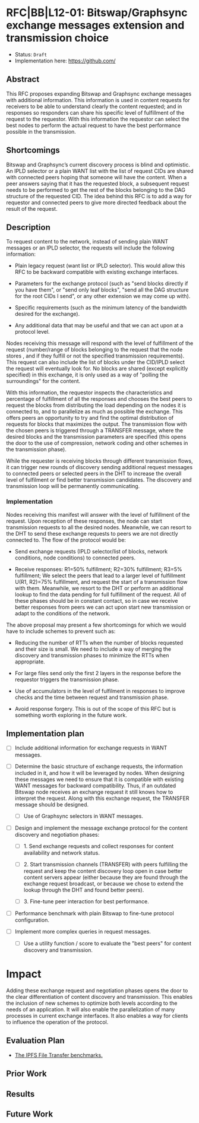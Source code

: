 #  RFC|BB|L12-01: Bitswap/Graphsync exchange messages extension and transmission choice
* Status: `Draft`
* Implementation here: https://github.com/

## Abstract
This RFC proposes expanding Bitswap and Graphsync exchange messages with additional information. This information is used in content requests for receivers to be able to understand clearly the content requested; and in responses so responders can share his specific level of fulfillment of the request to the requestor. With this information the requestor can select the best nodes to perform the actual request to have the best performance possible in the transmission.


<!-- Full description here: https://docs.google.com/document/d/1zjJCZel8zJzgK3XuHK0YZlNffEHThq7tUOssGgRTryY/edit#heading=h.6qnrq913vou6 -->


## Shortcomings

Bitswap and Graphsync’s current discovery process is blind and optimistic. An IPLD selector or a plain WANT list with the list of request CIDs are shared with connected peers hoping that someone will have the content. When a peer answers saying that it has the requested block, a subsequent request needs to be performed to get the rest of the blocks belonging to the DAG structure of the requested CID. The idea behind this RFC is to add a way for requestor and connected peers to give more directed feedback about the result of the request.

## Description
To request content to the network, instead of sending plain WANT messages or an IPLD selector, the requests will include the following information:

-   Plain legacy request (want list or IPLD selector). This would allow this RFC to be backward compatible with existing exchange interfaces.

-   Parameters for the exchange protocol (such as "send blocks directly if you have them", or "send only leaf blocks", "send all the DAG structure for the root CIDs I send", or any other extension we may come up with).

-   Specific requirements (such as the minimum latency of the bandwidth desired for the exchange).

-   Any additional data that may be useful and that we can act upon at a protocol level.

Nodes receiving this message will respond with the level of fulfillment of the request (number/range  of blocks belonging to the request that the node stores , and if they fulfill or not the specified transmission requirements). This request can also include the list of blocks under the CID/IPLD select the request will eventually look for. No blocks are shared (except explicitly specified) in this exchange, it is only used as a way of  "polling the surroundings" for the content.

With this information, the requestor inspects the characteristics and percentage of fulfillment of all the responses and chooses the best peers to request the blocks from distributing the load depending on the nodes it is connected to, and to parallelize as much as possible the exchange. This offers peers an opportunity to try and find  the optimal distribution of requests for blocks that maximizes the output. The transmission flow with the chosen peers is triggered through a TRANSFER message, where the desired blocks and the transmission parameters are specified (this opens the door to the use of compression, network coding and other schemes in the transmission phase).

While the requester is receiving blocks through different transmission flows, it can trigger new rounds of discovery sending additional request messages to connected peers or selected peers in the DHT to increase the overall level of fulfilment or find better transmission candidates. The discovery and transmission loop will be permanently communicating.

### Implementation

Nodes receiving this manifest will answer with the level of fulfillment of the request. Upon reception of these responses, the node can start transmission requests to all the desired nodes. Meanwhile, we can resort to the DHT to send these exchange requests to peers we are not directly connected to. The flow of the protocol would be:

-   Send exchange requests (IPLD selector/list of blocks, network conditions, node conditions) to connected peers.

-   Receive responses: R1=50% fulfillment; R2=30% fulfillment; R3=5% fulfillment; We select the peers that lead to a larger level of fulfillment U(R1, R2)=75% fulfillment, and request the start of a transmission flow with them. Meanwhile, we resort to the DHT or perform an additional lookup to find the data pending for full fulfillment of the request. All of these phases should be in constant contact, so in case we receive better responses from peers we can act upon start new transmission or adapt to the conditions of the network.

The above proposal may present a few shortcomings for which we would have to include schemes to prevent such as:

-   Reducing the number of RTTs when the number of blocks requested and their size is small. We need to include a way of merging the discovery and transmission phases to minimize the RTTs when appropriate.

-   For large files send only the first 2 layers in the response before the requestor triggers the transmission phase.

-   Use of accumulators in the level of fulfilment in responses to improve checks and the time between request and transmission phase.

-   Avoid response forgery. This is out of the scope of this RFC but is something worth exploring in the future work.

## Implementation plan
- [ ] Include additional information for exchange requests in WANT messages.

- [ ]  Determine the basic structure of exchange requests, the information included in it, and how it will be leveraged by nodes. When designing these messages we need to ensure that it is compatible with existing WANT messages for backward compatibility. Thus, if an outdated Bitswap node receives an exchange request it still knows how to interpret the request. Along with this exchange request, the TRANSFER message should be designed.

    - [ ]  Use of Graphsync selectors in WANT messages.

- [ ]  Design and implement the message exchange protocol for the content discovery and negotiation phases:

    - [ ]  1\. Send exchange requests and collect responses for content availability and network status.

    - [ ]  2\. Start transmission channels (TRANSFER) with peers fulfilling the request and keep the content discovery loop open in case better content servers appear (either because they are found through the exchange request broadcast, or because we chose to extend the lookup through the DHT and found better peers).

    - [ ]  3\. Fine-tune peer interaction for best performance.

- [ ]  Performance benchmark with plain Bitswap to fine-tune protocol configuration.

- [ ]  Implement more complex queries in request messages.

    - [ ]  Use a utility function / score to evaluate the "best peers" for content discovery and transmission.

# Impact
Adding these exchange request and negotiation phases opens the door to the clear differentiation of content discovery and transmission. This enables the inclusion of new schemes to optimize both levels according to the needs of an application. It will also enable the parallelization of many processes in current exchange interfaces. It also enables a way for clients to influence the operation of the protocol. 


## Evaluation Plan
- [The IPFS File Transfer benchmarks.](https://docs.google.com/document/d/1LYs3WDCwpkrBdfrnB_LE0xsxdMCIhXdCchIkbzZc8OE/edit#heading=h.nxkc23tlbqhl)

## Prior Work

## Results


## Future Work
